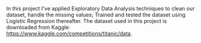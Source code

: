 In this project I've applied Exploratory Data Analysis techniques to clean our dataset, handle the missing values; Trained and tested the dataset using Logistic Regression thereafter. The dataset used in this project is downloaded from Kaggle: https://www.kaggle.com/competitions/titanic/data.
